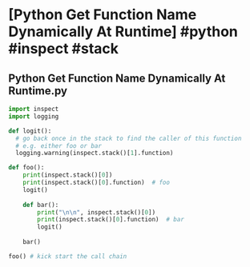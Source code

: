# [Python Get Function Name Dynamically At Runtime] #python #inspect #stack

## Python Get Function Name Dynamically At Runtime.py

```python
import inspect
import logging

def logit():
  # go back once in the stack to find the caller of this function
  # e.g. either foo or bar
  logging.warning(inspect.stack()[1].function)

def foo():
    print(inspect.stack()[0])
    print(inspect.stack()[0].function)  # foo
    logit()
    
    def bar():
        print("\n\n", inspect.stack()[0])
        print(inspect.stack()[0].function)  # bar
        logit()
        
    bar()

foo() # kick start the call chain
```

